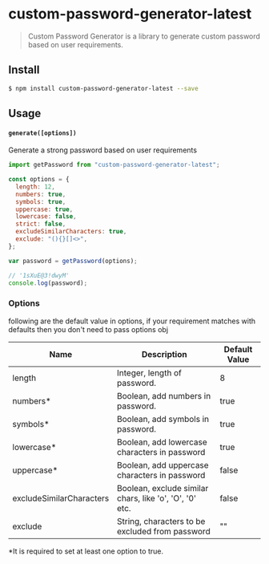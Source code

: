 # custom-password-generator-latest

> Custom Password Generator is a library to generate custom password based on user requirements.

## Install

```bash
$ npm install custom-password-generator-latest --save
```

## Usage

#### `generate([options])`

Generate a strong password based on user requirements

```javascript
import getPassword from "custom-password-generator-latest";

const options = {
  length: 12,
  numbers: true,
  symbols: true,
  uppercase: true,
  lowercase: false,
  strict: false,
  excludeSimilarCharacters: true,
  exclude: "(){}[]<>",
};

var password = getPassword(options);

// '1sXuE@3!dwyM'
console.log(password);
```

### Options

following are the default value in options, if your requirement matches with defaults then you don't need to pass options obj

| Name                     | Description                                             | Default Value |
| ------------------------ | ------------------------------------------------------- | ------------- |
| length                   | Integer, length of password.                            | 8             |
| numbers\*                | Boolean, add numbers in password.                       | true          |
| symbols\*                | Boolean, add symbols in password.                       | true          |
| lowercase\*              | Boolean, add lowercase characters in password           | true          |
| uppercase\*              | Boolean, add uppercase characters in password           | false         |
| excludeSimilarCharacters | Boolean, exclude similar chars, like 'o', 'O', '0' etc. | false         |
| exclude                  | String, characters to be excluded from password         | ""            |

\*It is required to set at least one option to true.
